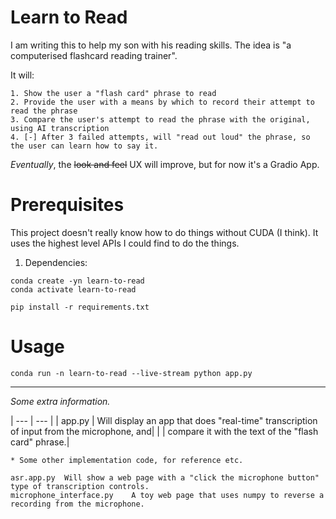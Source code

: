 # Learn to Read

I am writing this to help my son with his reading skills.
The idea is "a computerised flashcard reading trainer".

It will:

    1. Show the user a "flash card" phrase to read
    2. Provide the user with a means by which to record their attempt to read the phrase
    3. Compare the user's attempt to read the phrase with the original, using AI transcription
    4. [-] After 3 failed attempts, will "read out loud" the phrase, so the user can learn how to say it.

_Eventually_, the ~~look and feel~~ UX will improve, but for now it's a Gradio App.

# Prerequisites

This project doesn't really know how to do things without CUDA (I think).
It uses the highest level APIs I could find to do the things.

1. Dependencies:
```script
conda create -yn learn-to-read
conda activate learn-to-read

pip install -r requirements.txt

```

# Usage

```script
conda run -n learn-to-read --live-stream python app.py

```

---

_Some extra information._

| --- | --- |
| app.py |  Will display an app that does "real-time" transcription of input from the microphone, and|
|       |  compare it with the text of the "flash card" phrase.|

    * Some other implementation code, for reference etc.

    asr.app.py  Will show a web page with a "click the microphone button" type of transcription controls.
    microphone_interface.py    A toy web page that uses numpy to reverse a recording from the microphone.


